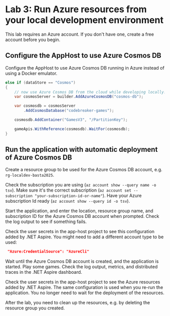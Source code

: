 # Lab 3: Run Azure resources from your local development environment

This lab requires an Azure account. If you don't have one, create a free account before you begin.

## Configure the AppHost to use Azure Cosmos DB

Configure the AppHost to use Azure Cosmos DB running in Azure instead of using a Docker emulator.

```csharp
else if (dataStore == "Cosmos")
{
    // now use Azure Cosmos DB from the cloud while developing locally!
    var cosmosServer = builder.AddAzureCosmosDB("cosmos-db");

    var cosmosdb = cosmosServer
        .AddCosmosDatabase("codebreaker-games");

    cosmosdb.AddContainer("GamesV3", "/PartitionKey");

    gameApis.WithReference(cosmosdb).WaitFor(cosmosdb);
}
```

## Run the application with automatic deployment of Azure Cosmos DB

Create a resource group to be used for the Azure Cosmos DB account, e.g. `rg-localdev-basta2025`.

Check the subscription you are using (`az account show --query name -o tsv`).
Make sure it's the correct subscription (`az account set --subscription "your-subscription-id-or-name"`).
Have your Azure subscription Id ready (`az account show --query id -o tsv`). 

Start the application, and enter the location, resource group name, and subscription ID for the Azure Cosmos DB account when prompted. Check the log output to see if something fails.

Check the user secrets in the app-host project to see this configuration added by .NET Aspire. You might need to add a different account type to be used:

```json
 "Azure:CredentialSource": "AzureCli"
```

Wait until the Azure Cosmos DB account is created, and the application is started. Play some games. Check the log output, metrics, and distributed traces in the .NET Aspire dashboard.

Check the user secrets in the app-host project to see the Azure resources added by .NET Aspire. The same configuration is used when you re-run the application. You no longer need to wait for the deployment of the resources.

After the lab, you need to clean up the resources, e.g. by deleting the resource group you created.
